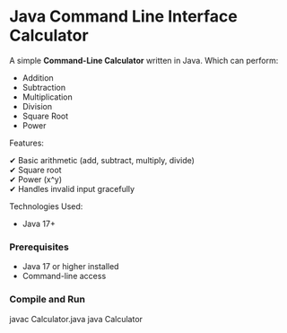 # Java Command Line Interface Calculator

A simple **Command-Line Calculator** written in Java.
Which can perform:
- Addition
- Subtraction
- Multiplication
- Division
- Square Root
- Power

Features:

✔ Basic arithmetic (add, subtract, multiply, divide)  
✔ Square root  
✔ Power (x^y)  
✔ Handles invalid input gracefully  

Technologies Used:
- Java 17+

### Prerequisites
- Java 17 or higher installed  
- Command-line access  

### Compile and Run
javac Calculator.java
java Calculator
